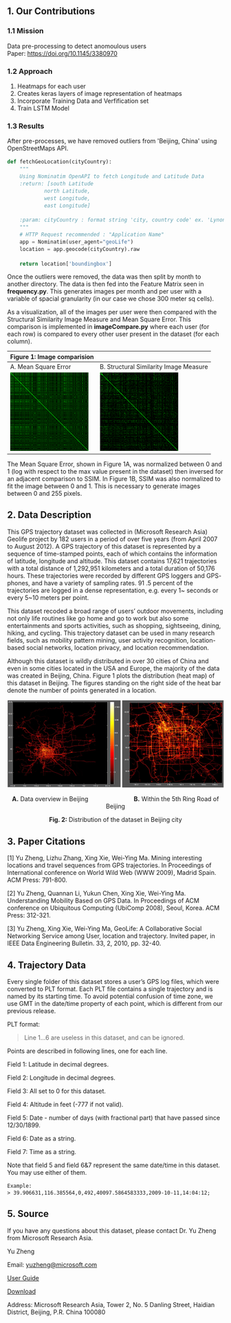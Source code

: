 ## 1. Our Contributions

### 1.1 Mission 
Data pre-processing to detect anomoulous users <br>
Paper: https://doi.org/10.1145/3380970

### 1.2 Approach
1. Heatmaps for each user
2. Creates keras layers of image representation of heatmaps
3. Incorporate Training Data and Verfification set
4. Train LSTM Model

### 1.3 Results
After pre-processes, we have removed outliers from 'Beijing, China' using OpenStreetMaps API. 
``` python
def fetchGeoLocation(cityCountry):
    """
    Using Nominatim OpenAPI to fetch Longitude and Latitude Data
    :return: [south Latitude 
            north Latitude, 
            west Longitude, 
            east Longitude]  

    :param: cityCountry : format string 'city, country code' ex. 'Lynon, France' 
    """
    # HTTP Request recommended : "Application Name"
    app = Nominatim(user_agent="geoLife")
    location = app.geocode(cityCountry).raw   

    return location['boundingbox']
```
Once the outliers were removed, the data was then split by month to another directory. The data is then fed into the Feature Matrix seen in **frequency.py**. This generates images per month and per user with a variable of spacial granularity (in our case we chose 300 meter sq cells).

As a visualization, all of the images per user were then compared with the Structural Similarity Image Measure and Mean Square Error. This comparison is implemented in **imageCompare.py** where each user (for each row) is compared to every other user present in the dataset (for each column).

|  Figure 1: Image comparision   | |
|---|---|
|  A. Mean Square Error | B. Structural Similarity Image Measure | 
| ![Mean Square Error](art/mse.png) | ![Structural SimilarityImage](art/ssim.png) |

The Mean Square Error, shown in Figure 1A, was normalized between 0 and 1 (log with respect to the max value present in the dataset) then inversed for an adjacent comparison to SSIM. In Figure 1B, SSIM was also normalized to fit the image between 0 and 1. This is necessary to generate images between 0 and 255 pixels. 

## 2. Data Description

This GPS trajectory dataset was collected in (Microsoft Research Asia) Geolife project by 182 users in a period of over five years
(from April 2007 to August 2012). A GPS trajectory of this dataset is represented by a sequence of time-stamped points, each of
which contains the information of latitude, longitude and altitude. This dataset contains 17,621 trajectories with a total distance of
1,292,951 kilometers and a total duration of 50,176 hours. These trajectories were recorded by different GPS loggers and GPS-
phones, and have a variety of sampling rates. 91 .5 percent of the trajectories are logged in a dense representation, e.g. every 1~
seconds or every 5~10 meters per point.

This dataset recoded a broad range of users’ outdoor movements, including not only life routines like go home and go to work
but also some entertainments and sports activities, such as shopping, sightseeing, dining, hiking, and cycling. This trajectory
dataset can be used in many research fields, such as mobility pattern mining, user activity recognition, location-based social
networks, location privacy, and location recommendation.

Although this dataset is wildly distributed in over 30 cities of China and even in some cities located in the USA and Europe,
the majority of the data was created in Beijing, China. Figure 1 plots the distribution (heat map) of this dataset in Beijing. The
figures standing on the right side of the heat bar denote the number of points generated in a location. <p>
![](art/pdfheatmap.png)
<center>
<b>A.</b> Data overview in Beijing &emsp;&emsp;&emsp;&emsp;&emsp;&emsp;&emsp; <b>B.</b> Within the 5th Ring Road of Beijing <p> <p> <b>Fig. 2:</b> Distribution of the dataset in Beijing city
</center>

## 3. Paper Citations

[1] Yu Zheng, Lizhu Zhang, Xing Xie, Wei-Ying Ma. Mining interesting locations and travel sequences from GPS trajectories. In
Proceedings of International conference on World Wild Web (WWW 2009), Madrid Spain. ACM Press: 791-800.

[2] Yu Zheng, Quannan Li, Yukun Chen, Xing Xie, Wei-Ying Ma. Understanding Mobility Based on GPS Data. In Proceedings of
ACM conference on Ubiquitous Computing (UbiComp 2008), Seoul, Korea. ACM Press: 312-321.

[3] Yu Zheng, Xing Xie, Wei-Ying Ma, GeoLife: A Collaborative Social Networking Service among User, location and trajectory.
Invited paper, in IEEE Data Engineering Bulletin. 33, 2, 2010, pp. 32-40.

## 4. Trajectory Data

Every single folder of this dataset stores a user’s GPS log files, which were converted to PLT format. Each PLT file contains a
single trajectory and is named by its starting time. To avoid potential confusion of time zone, we use GMT in the date/time
property of each point, which is different from our previous release.

PLT format:

> Line 1...6 are useless in this dataset, and can be ignored. 

Points are described in following lines, one for each line.

Field 1: Latitude in decimal degrees.

Field 2: Longitude in decimal degrees.

Field 3: All set to 0 for this dataset.

Field 4: Altitude in feet (-777 if not valid).

Field 5: Date - number of days (with fractional part) that have passed since 12/30/1899.

Field 6: Date as a string.

Field 7: Time as a string.

Note that field 5 and field 6&7 represent the same date/time in this dataset. You may use either of them.
```
Example:
> 39.906631,116.385564,0,492,40097.5864583333,2009-10-11,14:04:12;
```

## 5. Source

If you have any questions about this dataset, please contact Dr. Yu Zheng from Microsoft Research Asia.

Yu Zheng

Email: yuzheng@microsoft.com

[User Guide](https://www.microsoft.com/en-us/research/publication/geolife-gps-trajectory-dataset-user-guide/) 

[Download](https://www.microsoft.com/en-us/download/details.aspx?id=52367) 

Address: Microsoft Research Asia, Tower 2, No. 5 Danling Street, Haidian District, Beijing, P.R. China 100080

